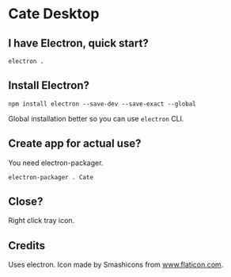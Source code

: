 # Cate Desktop

## I have Electron, quick start?

`electron .`

## Install Electron?

`npm install electron --save-dev --save-exact --global`

Global installation better so you can use `electron` CLI.

## Create app for actual use?

You need electron-packager.

`electron-packager . Cate`

## Close?

Right click tray icon.

## Credits

Uses electron. Icon made by Smashicons from www.flaticon.com.